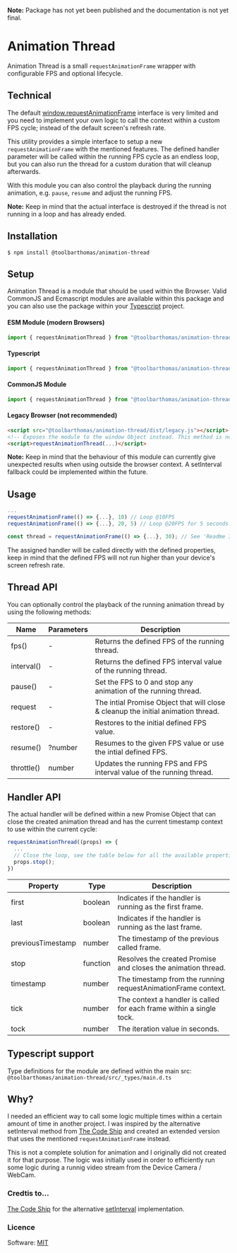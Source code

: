 **Note:** Package has not yet been published and the documentation is not yet final.

# Animation Thread

Animation Thread is a small `requestAnimationFrame` wrapper with configurable FPS and optional lifecycle.

## Technical

The default [window.requestAnimationFrame](https://developer.mozilla.org/en-US/docs/Web/API/window/requestAnimationFrame) interface is very limited and you need to implement your own logic to call the context within a custom FPS cycle; instead of the default screen's refresh rate.

This utility provides a simple interface to setup a new `requestAnimationFrame` with the mentioned features. The defined handler parameter will be called within the running FPS cycle as an endless loop, but you can also run the thread for a custom duration that will cleanup afterwards.

With this module you can also control the playback during the running animation, e.g. `pause`, `resume` and adjust the running FPS.

**Note:** Keep in mind that the actual interface is destroyed if the thread is not running in a loop and has already ended.

## Installation

```shell
$ npm install @toolbarthomas/animation-thread

```

## Setup

Animation Thread is a module that should be used within the Browser. Valid CommonJS and Ecmascript modules are available within this package and you can also use the package within your [Typescript](https://www.typescriptlang.org/) project.

#### ESM Module (modern Browsers)
```ts
import { requestAnimationThread } from "@toolbarthomas/animation-thread/dist/index.js"

```

#### Typescript
```ts
import { requestAnimationThread } from "@toolbarthomas/animation-thread"

```

#### CommonJS Module
```ts
import { requestAnimationThread } from "@toolbarthomas/animation-thread/dist/index.cjs"

```

#### Legacy Browser (not recommended)
```html
<script src="@toolbarthomas/animation-thread/dist/legacy.js"></script>
<!-- Exposes the module to the window Object instead. This method is not recommended! -->
<script>requestAnimationThread(...)</script>

```

**Note:** Keep in mind that the behaviour of this module can currently give unexpected results when using outside the browser context. A setInterval fallback could be implemented within the future.

## Usage

```js
...
requestAnimationFrame(() => {...}, 10) // Loop @10FPS
requestAnimationFrame(() => {...}, 20, 5) // Loop @20FPS for 5 seconds.

const thread = requestAnimationFrame(() => {...}, 30); // See 'Readme Interface' section regarding the instance API.

```

The assigned handler will be called directly with the defined properties, keep in mind that the defined FPS will not run higher than your device's screen refresh rate.

## Thread API

You can optionally control the playback of the running animation thread by using the following methods:

| Name       | Parameters | Description                                                                       |
| ---------- | ---------- | --------------------------------------------------------------------------------- |
| fps()      | -          | Returns the defined FPS of the running thread.                                    |
| interval() | -          | Returns the defined FPS interval value of the running thread.                     |
| pause()    | -          | Set the FPS to 0 and stop any animation of the running thread.                    |
| request    | -          | The intial Promise Object that will close & cleanup the initial animation thread. |
| restore()  | -          | Restores to the initial defined FPS value.                                        |
| resume()   | ?number    | Resumes to the given FPS value or use the intial defined FPS.                     |
| throttle() | number     | Updates the running FPS and FPS interval value of the running thread.             |

## Handler API

The actual handler will be defined within a new Promise Object that can close the created animation thread and has the current timestamp context to use within the current cycle:

```js
requestAnimationThread((props) => {
  ...
  // Close the loop, see the table below for all the available properties:
  props.stop();
})

```

| Property          | Type     | Description                                                          |
| ----------------- | -------- | -------------------------------------------------------------------- |
| first             | boolean  | Indicates if the handler is running as the first frame.              |
| last              | boolean  | Indicates if the handler is running as the last frame.               |
| previousTimestamp | number   | The timestamp of the previous called frame.                          |
| stop              | function | Resolves the created Promise and closes the animation thread.        |
| timestamp         | number   | The timestamp from the running requestAnimationFrame context.        |
| tick              | number   | The context a handler is called for each frame within a single tock. |
| tock              | number   | The iteration value in seconds.                                      |

## Typescript support

Type definitions for the module are defined within the main src: `@toolbarthomas/animation-thread/src/_types/main.d.ts`

## Why?

I needed an efficient way to call some logic multiple times within a certain amount of time in another project. I was inspired by the alternative setInterval method from [The Code Ship](https://www.thecodeship.com/web-development/alternative-to-javascript-evil-setinterval/) and created an extended version that uses the mentioned `requestAnimationFrame` instead.

This is not a complete solution for animation and I originally did not created it for that purpose. The logic was initially used in order to efficiently run some logic during a runnig video stream from the Device Camera / WebCam.

### Credtis to...

[The Code Ship](https://www.thecodeship.com) for the alternative [setInterval](https://www.thecodeship.com) implementation.

### Licence

Software: [MIT](./LICENSE)
